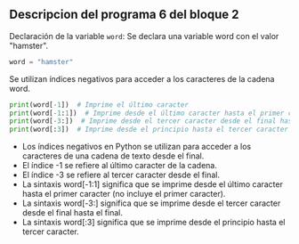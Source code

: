## Descripcion del programa 6 del bloque 2

Declaración de la variable `word`: Se declara una variable word con el valor "hamster".
``` python
word = "hamster"
```

Se utilizan índices negativos para acceder a los caracteres de la cadena word.
``` python
print(word[-1])  # Imprime el último caracter
print(word[-1:1])  # Imprime desde el último caracter hasta el primer caracter (no incluye el primer caracter)
print(word[-3:])  # Imprime desde el tercer caracter desde el final hasta el final
print(word[:3])  # Imprime desde el principio hasta el tercer caracter
```


- Los índices negativos en Python se utilizan para acceder a los caracteres de una cadena de texto desde el final.
- El índice -1 se refiere al último caracter de la cadena.
- El índice -3 se refiere al tercer caracter desde el final.
- La sintaxis word[-1:1] significa que se imprime desde el último caracter hasta el primer caracter (no incluye el primer caracter).
- La sintaxis word[-3:] significa que se imprime desde el tercer caracter desde el final hasta el final.
- La sintaxis word[:3] significa que se imprime desde el principio hasta el tercer caracter.

